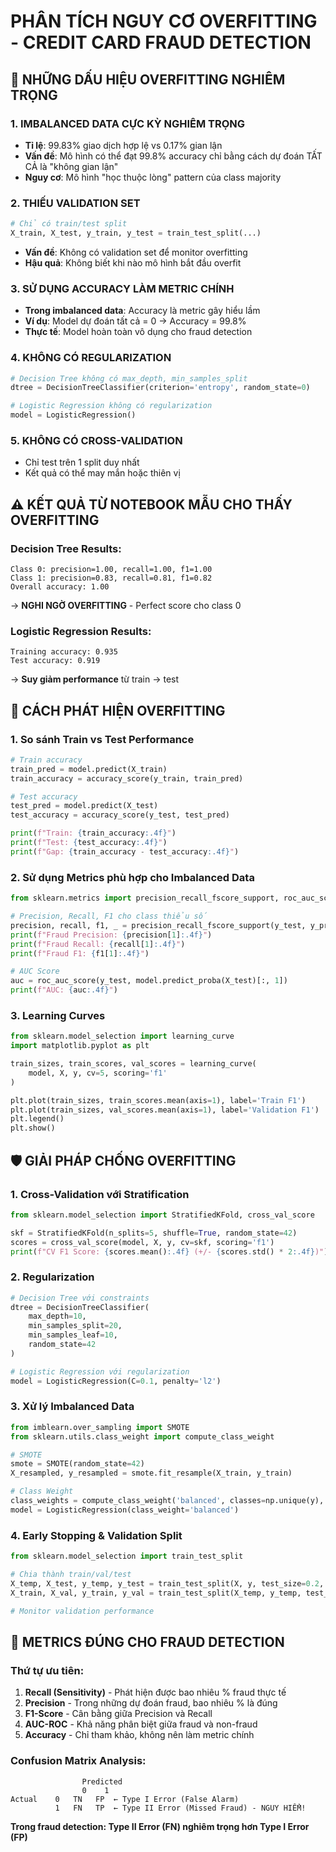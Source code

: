 # PHÂN TÍCH NGUY CƠ OVERFITTING - CREDIT CARD FRAUD DETECTION

## 🚨 NHỮNG DẤU HIỆU OVERFITTING NGHIÊM TRỌNG

### 1. **IMBALANCED DATA CỰC KỲ NGHIÊM TRỌNG**
- **Tỉ lệ**: 99.83% giao dịch hợp lệ vs 0.17% gian lận
- **Vấn đề**: Mô hình có thể đạt 99.8% accuracy chỉ bằng cách dự đoán TẤT CẢ là "không gian lận"
- **Nguy cơ**: Mô hình "học thuộc lòng" pattern của class majority

### 2. **THIẾU VALIDATION SET**
```python
# Chỉ có train/test split
X_train, X_test, y_train, y_test = train_test_split(...)
```
- **Vấn đề**: Không có validation set để monitor overfitting
- **Hậu quả**: Không biết khi nào mô hình bắt đầu overfit

### 3. **SỬ DỤNG ACCURACY LÀM METRIC CHÍNH**
- **Trong imbalanced data**: Accuracy là metric gây hiểu lầm
- **Ví dụ**: Model dự đoán tất cả = 0 → Accuracy = 99.8%
- **Thực tế**: Model hoàn toàn vô dụng cho fraud detection

### 4. **KHÔNG CÓ REGULARIZATION**
```python
# Decision Tree không có max_depth, min_samples_split
dtree = DecisionTreeClassifier(criterion='entropy', random_state=0)

# Logistic Regression không có regularization
model = LogisticRegression()
```

### 5. **KHÔNG CÓ CROSS-VALIDATION**
- Chỉ test trên 1 split duy nhất
- Kết quả có thể may mắn hoặc thiên vị

## ⚠️ KẾT QUẢ TỪ NOTEBOOK MẪU CHO THẤY OVERFITTING

### Decision Tree Results:
```
Class 0: precision=1.00, recall=1.00, f1=1.00
Class 1: precision=0.83, recall=0.81, f1=0.82
Overall accuracy: 1.00
```
→ **NGHI NGỜ OVERFITTING** - Perfect score cho class 0

### Logistic Regression Results:
```
Training accuracy: 0.935
Test accuracy: 0.919
```
→ **Suy giảm performance** từ train → test

## 🔧 CÁCH PHÁT HIỆN OVERFITTING

### 1. **So sánh Train vs Test Performance**
```python
# Train accuracy
train_pred = model.predict(X_train)
train_accuracy = accuracy_score(y_train, train_pred)

# Test accuracy  
test_pred = model.predict(X_test)
test_accuracy = accuracy_score(y_test, test_pred)

print(f"Train: {train_accuracy:.4f}")
print(f"Test: {test_accuracy:.4f}")
print(f"Gap: {train_accuracy - test_accuracy:.4f}")
```

### 2. **Sử dụng Metrics phù hợp cho Imbalanced Data**
```python
from sklearn.metrics import precision_recall_fscore_support, roc_auc_score

# Precision, Recall, F1 cho class thiểu số
precision, recall, f1, _ = precision_recall_fscore_support(y_test, y_pred, average=None)
print(f"Fraud Precision: {precision[1]:.4f}")
print(f"Fraud Recall: {recall[1]:.4f}")
print(f"Fraud F1: {f1[1]:.4f}")

# AUC Score
auc = roc_auc_score(y_test, model.predict_proba(X_test)[:, 1])
print(f"AUC: {auc:.4f}")
```

### 3. **Learning Curves**
```python
from sklearn.model_selection import learning_curve
import matplotlib.pyplot as plt

train_sizes, train_scores, val_scores = learning_curve(
    model, X, y, cv=5, scoring='f1'
)

plt.plot(train_sizes, train_scores.mean(axis=1), label='Train F1')
plt.plot(train_sizes, val_scores.mean(axis=1), label='Validation F1')
plt.legend()
plt.show()
```

## 🛡️ GIẢI PHÁP CHỐNG OVERFITTING

### 1. **Cross-Validation với Stratification**
```python
from sklearn.model_selection import StratifiedKFold, cross_val_score

skf = StratifiedKFold(n_splits=5, shuffle=True, random_state=42)
scores = cross_val_score(model, X, y, cv=skf, scoring='f1')
print(f"CV F1 Score: {scores.mean():.4f} (+/- {scores.std() * 2:.4f})")
```

### 2. **Regularization**
```python
# Decision Tree với constraints
dtree = DecisionTreeClassifier(
    max_depth=10,
    min_samples_split=20,
    min_samples_leaf=10,
    random_state=42
)

# Logistic Regression với regularization
model = LogisticRegression(C=0.1, penalty='l2')
```

### 3. **Xử lý Imbalanced Data**
```python
from imblearn.over_sampling import SMOTE
from sklearn.utils.class_weight import compute_class_weight

# SMOTE
smote = SMOTE(random_state=42)
X_resampled, y_resampled = smote.fit_resample(X_train, y_train)

# Class Weight
class_weights = compute_class_weight('balanced', classes=np.unique(y), y=y)
model = LogisticRegression(class_weight='balanced')
```

### 4. **Early Stopping & Validation Split**
```python
from sklearn.model_selection import train_test_split

# Chia thành train/val/test
X_temp, X_test, y_temp, y_test = train_test_split(X, y, test_size=0.2, stratify=y)
X_train, X_val, y_train, y_val = train_test_split(X_temp, y_temp, test_size=0.25, stratify=y_temp)

# Monitor validation performance
```

## 🎯 METRICS ĐÚNG CHO FRAUD DETECTION

### Thứ tự ưu tiên:
1. **Recall (Sensitivity)** - Phát hiện được bao nhiêu % fraud thực tế
2. **Precision** - Trong những dự đoán fraud, bao nhiêu % là đúng
3. **F1-Score** - Cân bằng giữa Precision và Recall
4. **AUC-ROC** - Khả năng phân biệt giữa fraud và non-fraud
5. **Accuracy** - Chỉ tham khảo, không nên làm metric chính

### Confusion Matrix Analysis:
```
                Predicted
                0    1
Actual    0   TN   FP  ← Type I Error (False Alarm)
          1   FN   TP  ← Type II Error (Missed Fraud) - NGUY HIỂM!
```

**Trong fraud detection: Type II Error (FN) nghiêm trọng hơn Type I Error (FP)**
